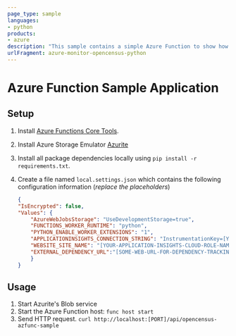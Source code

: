 ```yaml
---
page_type: sample
languages:
- python
products:
- azure
description: "This sample contains a simple Azure Function to show how you can send correlated application log information as well as information of external dependencies to Azure Monitor (Application Insights)."
urlFragment: azure-monitor-opencensus-python
---
```


# Azure Function Sample Application

## Setup

1. Install [Azure Functions Core Tools](https://docs.microsoft.com/en-us/azure/azure-functions/functions-run-local?tabs=linux%2Ccsharp%2Cbash).
1. Install Azure Storage Emulator [Azurite](https://docs.microsoft.com/en-us/azure/storage/common/storage-use-azurite)
1. Install all package dependencies locally using `pip install -r requirements.txt`.
1. Create a file named `local.settings.json` which contains the following configuration information (*replace the placeholders*)

    ```json
    {
    "IsEncrypted": false,
    "Values": {
        "AzureWebJobsStorage": "UseDevelopmentStorage=true",
        "FUNCTIONS_WORKER_RUNTIME": "python",
        "PYTHON_ENABLE_WORKER_EXTENSIONS": "1",
        "APPLICATIONINSIGHTS_CONNECTION_STRING": "InstrumentationKey=[YOUR-APPLICATION-INSIGHTS-KEY]",
        "WEBSITE_SITE_NAME": "[YOUR-APPLICATION-INSIGHTS-CLOUD-ROLE-NAME e.g. MyFunction]",
        "EXTERNAL_DEPENDENCY_URL":"[SOME-WEB-URL-FOR-DEPENDENCY-TRACKING e.g. https://www.bing.com]"
        }
    }
    ```

## Usage

1. Start Azurite's Blob service
1. Start the Azure Function host: ```func host start```
1. Send HTTP request. ```curl http://localhost:[PORT]/api/opencensus-azfunc-sample```
